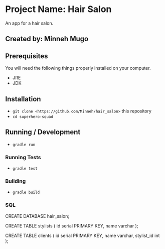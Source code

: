 # Project Name: Hair Salon

An app for a hair salon.

## Created by: Minneh Mugo

## Prerequisites

You will need the following things properly installed on your computer.

* JRE
* JDK

## Installation

* `git clone <https://github.com/Minneh/hair_salon>` this repository
* `cd superhero-squad`

## Running / Development

* `gradle run`

### Running Tests

* `gradle test`

### Building

* `gradle build`

### SQL

CREATE DATABASE hair_salon;

CREATE TABLE stylists (
  id serial PRIMARY KEY,
  name varchar
);

CREATE TABLE clients (
  id serial PRIMARY KEY,
  name varchar,
  stylist_id int
);
